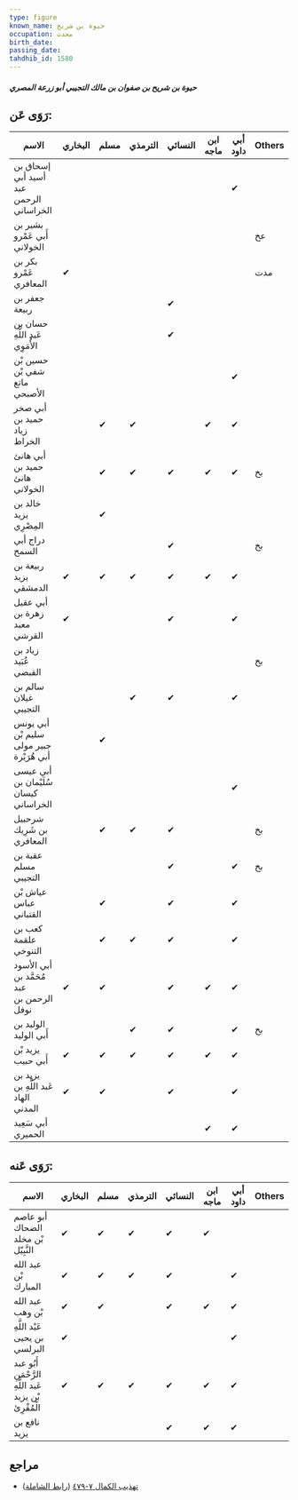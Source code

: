 ```yaml
---
type: figure
known_name: حيوة بن شريح
occupation: محدث
birth_date:
passing_date:
tahdhib_id: 1580
---
```

##### حيوة بن شريح بن صفوان بن مالك التجيبي أبو زرعة المصري

## رَوَى عَن:
| الاسم                                     | البخاري | مسلم | الترمذي | النسائي | ابن ماجه | أبي داود | Others |
| ----------------------------------------- | ------- | ---- | ------- | ------- | -------- | -------- | ------ |
| إسحاق بن أسيد أبي عبد الرحمن الخراساني    |         |      |         |         |          | ✔        |        |
| بشير بن أَبي عَمْرو الخولاني              |         |      |         |         |          |          | عخ     |
| بكر بن عَمْرو المعافري                    | ✔       |      |         |         |          |          | مدت    |
| جعفر بن ربيعة                             |         |      |         | ✔       |          |          |        |
| حسان بن عَبد اللَّهِ الأُمَوِي            |         |      |         | ✔       |          |          |        |
| حسين بْن شفي بْن ماتع الأصبحي             |         |      |         |         |          | ✔        |        |
| أبي صخر حميد بن زياد الخراط               |         | ✔    | ✔       |         | ✔        | ✔        |        |
| أبي هانئ حميد بن هانئ الخولاني            |         | ✔    | ✔       | ✔       | ✔        | ✔        | بخ     |
| خالد بن يزيد المِصْرِي                    |         | ✔    |         |         |          |          |        |
| دراج أبي السمح                            |         |      |         | ✔       |          |          | بخ     |
| ربيعة بن يزيد الدمشقي                     | ✔       | ✔    | ✔       | ✔       | ✔        | ✔        |        |
| أبي عقيل زهرة بن معبد القرشي              | ✔       |      |         | ✔       |          | ✔        |        |
| زياد بن عُبَيد القبضي                     |         |      |         |         |          |          | بخ     |
| سالم بن غيلان التجيبي                     |         |      | ✔       | ✔       |          | ✔        |        |
| أبي يونس سليم بْن جبير مولى أبي هُرَيْرة  |         | ✔    |         |         |          |          |        |
| أبي عيسى سُلَيْمان بن كيسان الخراساني     |         |      |         |         |          | ✔        |        |
| شرحبيل بن شَرِيك المعافري                 |         | ✔    | ✔       | ✔       |          |          | بخ     |
| عقبة بن مسلم التجيبي                      |         |      |         | ✔       |          | ✔        | بخ     |
| عياش بْن عباس القتباني                    |         | ✔    |         | ✔       |          | ✔        |        |
| كعب بن علقمة التنوخي                      |         | ✔    | ✔       | ✔       |          | ✔        |        |
| أبي الأسود مُحَمَّد بن عبد الرحمن بن نوفل | ✔       | ✔    |         | ✔       | ✔        | ✔        |        |
| الوليد بن أَبي الوليد                     |         |      | ✔       | ✔       |          | ✔        | بخ     |
| يزيد بْن أَبي حبيب                        | ✔       | ✔    | ✔       | ✔       | ✔        | ✔        |        |
| يزيد بن عَبد اللَّهِ بن الهاد المدني      | ✔       | ✔    |         | ✔       |          | ✔        |        |
| أبي سَعِيد الحميري                        |         |      |         |         | ✔        | ✔        |        |
## رَوَى عَنه:
| الاسم                                                  | البخاري | مسلم | الترمذي | النسائي | ابن ماجه | أبي داود | Others |
| ------------------------------------------------------ | ------- | ---- | ------- | ------- | -------- | -------- | ------ |
| أبو عاصم الضحاك بْن مخلد النَّبِيّل                    | ✔       | ✔    | ✔       | ✔       | ✔        |          |        |
| عبد الله بْن المبارك                                   | ✔       | ✔    | ✔       | ✔       |          | ✔        |        |
| عبد الله بْن وهب                                       | ✔       | ✔    |         | ✔       | ✔        | ✔        |        |
| عَبْد اللَّهِ بن يحيى البرلسي                          | ✔       |      |         |         |          | ✔        |        |
| أَبُو عبد الرَّحْمَنِ عَبد اللَّهِ بْن يزيد الْمُقْرِئ | ✔       | ✔    | ✔       | ✔       | ✔        | ✔        |        |
| نافع بن يزيد                                           |         |      |         | ✔       | ✔        | ✔        |        |
## مراجع
- [تهذيب الكمال ٧-٤٧٩](obsidian://open?vault=Tahdhib-al-Kamal&file=Figures/١٥٨٠-حيوة%20بن%20شريح%20بن%20صفوان%20بن%20مالك%20التجيبي%20أبو%20زرعة%20المصري) ([رابط الشاملة](https://shamela.ws/book/3722/3701))